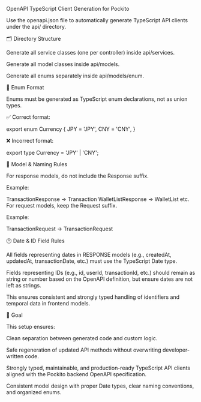 OpenAPI TypeScript Client Generation for Pockito

Use the openapi.json file to automatically generate TypeScript API clients under the api/ directory.

🗂 Directory Structure

Generate all service classes (one per controller) inside api/services.

Generate all model classes inside api/models.

Generate all enums separately inside api/models/enum.

🧩 Enum Format

Enums must be generated as TypeScript enum declarations, not as union types.

✅ Correct format:

export enum Currency {
  JPY = 'JPY',
  CNY = 'CNY',
}


❌ Incorrect format:

export type Currency = 'JPY' | 'CNY';

🧱 Model & Naming Rules

For response models, do not include the Response suffix.

Example:

TransactionResponse → Transaction
WalletListResponse → WalletList
etc.
For request models, keep the Request suffix.

Example:

TransactionRequest → TransactionRequest

🕒 Date & ID Field Rules

All fields representing dates in RESPONSE models (e.g., createdAt, updatedAt, transactionDate, etc.) must use the TypeScript Date type.

Fields representing IDs (e.g., id, userId, transactionId, etc.) should remain as string or number based on the OpenAPI definition, but ensure dates are not left as strings.

This ensures consistent and strongly typed handling of identifiers and temporal data in frontend models.


🎯 Goal

This setup ensures:

Clean separation between generated code and custom logic.

Safe regeneration of updated API methods without overwriting developer-written code.

Strongly typed, maintainable, and production-ready TypeScript API clients aligned with the Pockito backend OpenAPI specification.

Consistent model design with proper Date types, clear naming conventions, and organized enums.